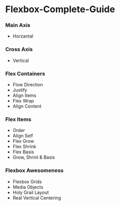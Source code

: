 # Flexbox-Complete-Guide

### Main Axis
* Horzantal

### Cross Axis
* Vertical

### Flex Containers
* Flow Direction
* Justify
* Align Items
* Flex Wrap
* Align Content

### Flex Items
* Order
* Align Self
* Flex Grow
* Flex Shrink
* Flex Basis
* Grow, Shrinl & Basis

### Flexbox Awesomeness
* Flexbox Grids
* Media Objects
* Holy Grail Layout
* Real Vertical Centering